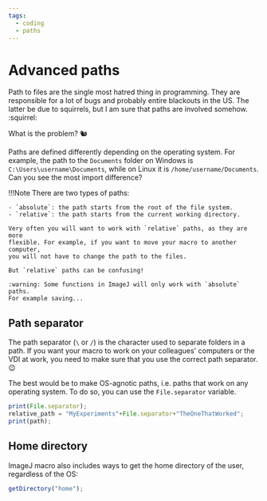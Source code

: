 ```yaml
---
tags:
  - coding
  - paths
---
```

# Advanced paths

Path to files are the single most hatred thing in programming. They are
responsible for a lot of bugs and probably entire blackouts in the US. The
latter be due to squirrels, but I am sure that paths are involved somehow. :squirrel:

What is the problem? :chipmunk:

Paths are defined differently depending on the operating system. For example,
the path to the `Documents` folder on Windows is `C:\Users\username\Documents`,
while on Linux it is `/home/username/Documents`. Can you see the most import
difference?

!!!Note
    There are two types of paths:

    - `absolute`: the path starts from the root of the file system.
    - `relative`: the path starts from the current working directory.

    Very often you will want to work with `relative` paths, as they are more
    flexible. For example, if you want to move your macro to another computer,
    you will not have to change the path to the files.

    But `relative` paths can be confusing!

    :warning: Some functions in ImageJ will only work with `absolute` paths.
    For example saving...

## Path separator

The path separator (`\` or `/`) is the character used to separate folders in a path. If you
want your macro to work on your colleagues' computers or the VDI at work, you
need to make sure that you use the correct path separator. :wink:

The best would be to make OS-agnotic paths, i.e. paths that work on any
operating system. To do so, you can use the `File.separator` variable.

```javascript title="OS-agnostic path"
print(File.separator);
relative_path = "MyExperiments"+File.separator+"TheOneThatWorked";
print(path);
```

## Home directory

ImageJ macro also includes ways to get the home directory of the user,
regardless of the OS:

```javascript title="Home directory"
getDirectory("home");
```
